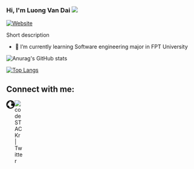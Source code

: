 ### Hi, I'm Luong Van Dai <img src="https://media.giphy.com/media/hvRJCLFzcasrR4ia7z/giphy.gif" width="25px">
[![Website](https://img.shields.io/badge/Text-Text-green?style=flat-square)](https://google.com)

   Short description
- 🌱 I’m currently learning Software engineering major in FPT University

![Anurag's GitHub stats](https://github-readme-stats.vercel.app/api?username=luongvdai&show_icons=true&theme=transparent)

[![Top Langs](https://github-readme-stats.vercel.app/api/top-langs/?username=luongvdai&layout=compact)](https://github.com/anuraghazra/github-readme-stats)
## Connect with me:
[<img align="left" alt="codeSTACKr.com" width="22px" src="https://raw.githubusercontent.com/iconic/open-iconic/master/svg/globe.svg" />][website]
[<img align="left" alt="codeSTACKr | Twitter" width="22px" src="https://cdn.jsdelivr.net/npm/simple-icons@v3/icons/facebook.svg" />][facebook]
<br />


<!-- This section you create this variables that are used above -->
[website]: https://google.com
[facebook]: https://facebook.com/luongvdai200

